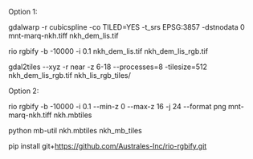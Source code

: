 Option 1:

gdalwarp -r cubicspline -co TILED=YES -t_srs EPSG:3857 -dstnodata 0 mnt-marq-nkh.tiff nkh_dem_lis.tif

rio rgbify -b -10000 -i 0.1 nkh_dem_lis.tif nkh_dem_lis_rgb.tif

gdal2tiles --xyz -r near -z 6-18 --processes=8 -tilesize=512 nkh_dem_lis_rgb.tif nkh_lis_rgb_tiles/



Option 2:

rio rgbify -b -10000 -i 0.1 --min-z 0 --max-z 16 -j 24 --format png mnt-marq-nkh.tiff nkh.mbtiles

python mb-util nkh.mbtiles nkh_mb_tiles



pip install git+https://github.com/Australes-Inc/rio-rgbify.git